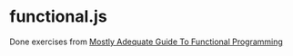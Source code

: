 # functional.js
Done exercises from [Mostly Adequate Guide To Functional Programming](https://drboolean.gitbooks.io/mostly-adequate-guide/)

